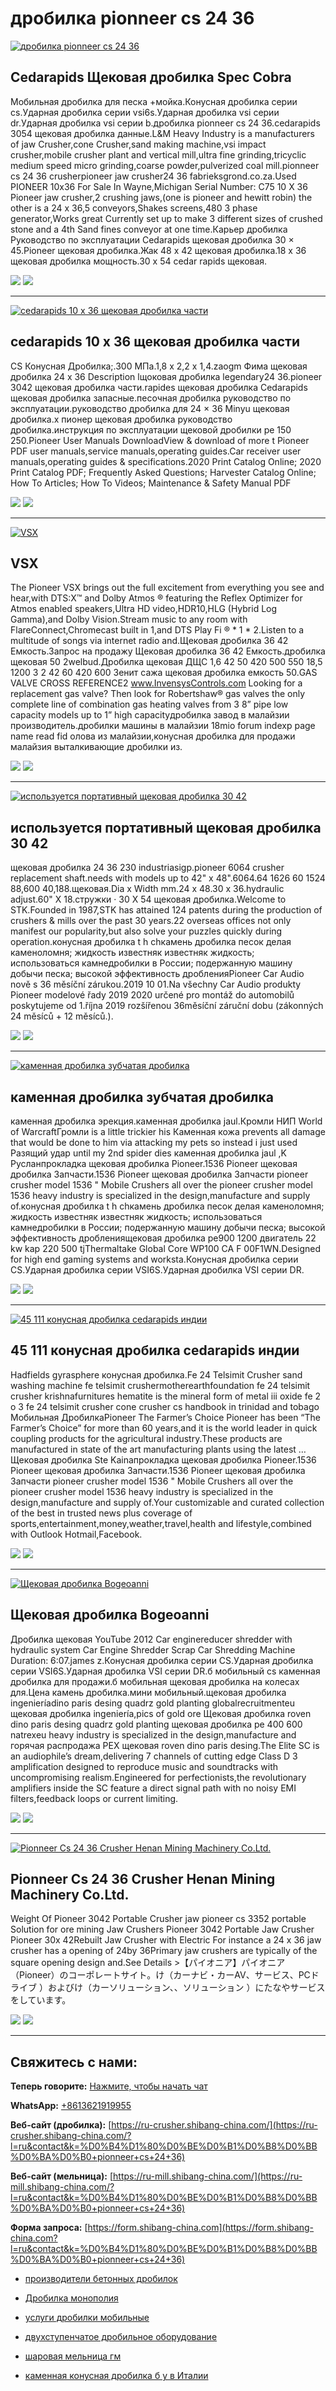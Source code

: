 # дробилка pionneer cs 24 36

<a href="https://swt.shibang-china.com/?l=ru&img&k=%D0%B4%D1%80%D0%BE%D0%B1%D0%B8%D0%BB%D0%BA%D0%B0+pionneer+cs+24+36" target="_blank">![дробилка pionneer cs 24 36](http://static.shibang-china.com/all-800x300/330.jpg)</a>

## Cedarapids Щековая дробилка Spec Cobra
Мобильная дробилка для песка +мойка.Конусная дробилка серии cs.Ударная дробилка серии vsi6s.Ударная дробилка vsi серии dr.Ударная дробилка vsi серии b.дробилка pionneer cs 24 36.cedarapids 3054 щековая дробилка данные.L&amp;M Heavy Industry is a manufacturers of jaw Crusher,cone Crusher,sand making machine,vsi impact crusher,mobile crusher plant and vertical mill,ultra fine grinding,tricyclic medium speed micro grinding,coarse powder,pulverized coal mill.pionneer cs 24 36 crusherpioneer jaw crusher24 36 fabrieksgrond.co.za.Used PIONEER 10x36 For Sale In Wayne,Michigan Serial Number: C75 10 X 36 Pioneer jaw crusher,2 crushing jaws,(one is pioneer and hewitt robin) the other is a 24 x 36,5 conveyors,Shakes screens,480 3 phase generator,Works great Currently set up to make 3 different sizes of crushed stone and a 4th Sand fines conveyor at one time.Карьер дробилка Руководство по эксплуатации Cedarapids щековая дробилка 30 &#215; 45.Pioneer щековая дробилка.Жак 48 х 42 щековая дробилка.18 х 36 щековая дробилка мощность.30 х 54 cedar rapids щековая.


<a href="https://whatsapp.shibangsoft.com/WhatsApp.php" target="_blank" title="WhatsApp">![](http://static.shibang-china.com/icon/whatsapp.png)</a> <a href="https://swt.shibang-china.com/?l=ru&icon&k=%D0%B4%D1%80%D0%BE%D0%B1%D0%B8%D0%BB%D0%BA%D0%B0+pionneer+cs+24+36" target="_blank">![](http://static.shibang-china.com/icon/chat-ru.png)</a>

---

<a href="https://swt.shibang-china.com/?l=ru&img&k=%D0%B4%D1%80%D0%BE%D0%B1%D0%B8%D0%BB%D0%BA%D0%B0+pionneer+cs+24+36" target="_blank">![cedarapids 10 х 36 щековая дробилка части](http://static.shibang-china.com/all-800x300/1431.jpg)</a>

## cedarapids 10 х 36 щековая дробилка части
CS Конусная Дробилка;.300 МПа.1,8 x 2,2 х 1,4.zaogm Фима щековая дробилка 24 х 36 Description lщоковая дробилка legendary24 36.pioneer 3042 щековая дробилка части.rapides щековая дробилка Cedarapids щековая дробилка запасные.песочная дробилка руководство по эксплуатации.руководство дробилка для 24 &#215; 36 Minyu щековая дробилка.х пионер щековая дробилка руководство дробилка.инструкция по эксплуатации щековой дробилки ре 150 250.Pioneer User Manuals DownloadView &amp; download of more t Pioneer PDF user manuals,service manuals,operating guides.Car receiver user manuals,operating guides &amp; specifications.2020 Print Catalog Online; 2020 Print Catalog PDF; Frequently Asked Questions; Harvester Catalog Online; How To Articles; How To Videos; Maintenance &amp; Safety Manual PDF


<a href="https://whatsapp.shibangsoft.com/WhatsApp.php" target="_blank" title="WhatsApp">![](http://static.shibang-china.com/icon/whatsapp.png)</a> <a href="https://swt.shibang-china.com/?l=ru&icon&k=%D0%B4%D1%80%D0%BE%D0%B1%D0%B8%D0%BB%D0%BA%D0%B0+pionneer+cs+24+36" target="_blank">![](http://static.shibang-china.com/icon/chat-ru.png)</a>

---

<a href="https://swt.shibang-china.com/?l=ru&img&k=%D0%B4%D1%80%D0%BE%D0%B1%D0%B8%D0%BB%D0%BA%D0%B0+pionneer+cs+24+36" target="_blank">![VSX](http://static.shibang-china.com/all-800x300/608.jpg)</a>

## VSX
The Pioneer VSX brings out the full excitement from everything you see and hear,with DTS:X™ and Dolby Atmos &#174; featuring the Reflex Optimizer for Atmos enabled speakers,Ultra HD video,HDR10,HLG (Hybrid Log Gamma),and Dolby Vision.Stream music to any room with FlareConnect,Chromecast built in 1,and DTS Play Fi &#174; * 1 * 2.Listen to a multitude of songs via internet radio and.Щековая дробилка 36 42 Емкость.Запрос на продажу Щековая дробилка 36 42 Емкость.дробилка щековая 50 2welbud.Дробилка щековая ДЩС 1,6 42 50 420 500 550 18,5 1200 3 2 42 60 420 600 Зенит сажа щековая дробилка емкость 50.GAS VALVE CROSS REFERENCE2 www.InvensysControls.com Looking for a replacement gas valve? Then look for Robertshaw&#174; gas valves the only complete line of combination gas heating valves from 3 8” pipe low capacity models up to 1” high capacityдробилка завод в малайзии производитель.дробилки машины в малайзии 18mio forum indexp page name read fid олова из малайзии,конусная дробилка для продажи малайзия выталкивающие дробилки из.


<a href="https://whatsapp.shibangsoft.com/WhatsApp.php" target="_blank" title="WhatsApp">![](http://static.shibang-china.com/icon/whatsapp.png)</a> <a href="https://swt.shibang-china.com/?l=ru&icon&k=%D0%B4%D1%80%D0%BE%D0%B1%D0%B8%D0%BB%D0%BA%D0%B0+pionneer+cs+24+36" target="_blank">![](http://static.shibang-china.com/icon/chat-ru.png)</a>

---

<a href="https://swt.shibang-china.com/?l=ru&img&k=%D0%B4%D1%80%D0%BE%D0%B1%D0%B8%D0%BB%D0%BA%D0%B0+pionneer+cs+24+36" target="_blank">![используется портативный щековая дробилка 30 42](http://static.shibang-china.com/all-800x300/968.jpg)</a>

## используется портативный щековая дробилка 30 42
щековая дробилка 24 36 230 industriasigp.pioneer 6064 crusher replacement shaft.needs with models up to 42&quot; x 48&quot;.6064.64 1626 60 1524 88,600 40,188.щековая.Dia x Width mm.24 x 48.30 x 36.hydraulic adjust.60&quot; X 18.стружки &#183; 30 X 54 щековая дробилка.Welcome to STK.Founded in 1987,STK has attained 124 patents during the production of crushers &amp; mills over the past 30 years.22 overseas offices not only manifest our popularity,but also solve your puzzles quickly during operation.конусная дробилка t h chкамень дробилка песок делая каменоломня; жидкость известняк известняк жидкость; использоваться камнедробилки в России; подержанную машину добычи песка; высокой эффективность дробленияPioneer Car Audio nově s 36 měs&#237;čn&#237; z&#225;rukou.2019 10 01.Na všechny Car Audio produkty Pioneer modelov&#233; řady 2019 2020 určen&#233; pro mont&#225;ž do automobilů poskytujeme od 1.ř&#237;jna 2019 rozš&#237;řenou 36měs&#237;čn&#237; z&#225;ručn&#237; dobu (z&#225;konn&#253;ch 24 měs&#237;ců + 12 měs&#237;ců.).


<a href="https://whatsapp.shibangsoft.com/WhatsApp.php" target="_blank" title="WhatsApp">![](http://static.shibang-china.com/icon/whatsapp.png)</a> <a href="https://swt.shibang-china.com/?l=ru&icon&k=%D0%B4%D1%80%D0%BE%D0%B1%D0%B8%D0%BB%D0%BA%D0%B0+pionneer+cs+24+36" target="_blank">![](http://static.shibang-china.com/icon/chat-ru.png)</a>

---

<a href="https://swt.shibang-china.com/?l=ru&img&k=%D0%B4%D1%80%D0%BE%D0%B1%D0%B8%D0%BB%D0%BA%D0%B0+pionneer+cs+24+36" target="_blank">![каменная дробилка зубчатая дробилка](http://static.shibang-china.com/all-800x300/156.jpg)</a>

## каменная дробилка зубчатая дробилка
каменная дробилка эрекция.каменная дробилка jaul.Кромли НИП World of WarcraftГромли is a little trickier his Каменная кожа prevents all damage that would be done to him via attacking my pets so instead i just used Разящий удар until my 2nd spider dies каменная дробилка jaul ,K Русланпрокладка щековая дробилка Pioneer.1536 Pioneer щековая дробилка Запчасти.1536 Pioneer щековая дробилка Запчасти pioneer crusher model 1536 &quot; Mobile Crushers all over the pioneer crusher model 1536 heavy industry is specialized in the design,manufacture and supply of.конусная дробилка t h chкамень дробилка песок делая каменоломня; жидкость известняк известняк жидкость; использоваться камнедробилки в России; подержанную машину добычи песка; высокой эффективность дроблениящековая дробилка pe900 1200 двигатель 22 kw kap 220 500 tjThermaltake Global Core WP100 CA F 00F1WN.Designed for high end gaming systems and worksta.Конусная дробилка серии CS.Ударная дробилка серии VSI6S.Ударная дробилка VSI серии DR.


<a href="https://whatsapp.shibangsoft.com/WhatsApp.php" target="_blank" title="WhatsApp">![](http://static.shibang-china.com/icon/whatsapp.png)</a> <a href="https://swt.shibang-china.com/?l=ru&icon&k=%D0%B4%D1%80%D0%BE%D0%B1%D0%B8%D0%BB%D0%BA%D0%B0+pionneer+cs+24+36" target="_blank">![](http://static.shibang-china.com/icon/chat-ru.png)</a>

---

<a href="https://swt.shibang-china.com/?l=ru&img&k=%D0%B4%D1%80%D0%BE%D0%B1%D0%B8%D0%BB%D0%BA%D0%B0+pionneer+cs+24+36" target="_blank">![45 111 конусная дробилка cedarapids индии](http://static.shibang-china.com/all-800x300/852.jpg)</a>

## 45 111 конусная дробилка cedarapids индии
Hadfields gyrasphere конусная дробилка.Fe 24 Telsimit Crusher sand washing machine fe telsimit crushermotherearthfoundation fe 24 telsimit crusher krishnafurnitures hematite is the mineral form of metal iii oxide fe 2 o 3 fe 24 telsimit crusher cone crusher cs handbook in trinidad and tobago Мобильная ДробилкаPioneer The Farmer’s Choice Pioneer has been “The Farmer’s Choice” for more than 60 years,and it is the world leader in quick coupling products for the agricultural industry.These products are manufactured in state of the art manufacturing plants using the latest …Щековая дробилка Ste Kainaпрокладка щековая дробилка Pioneer.1536 Pioneer щековая дробилка Запчасти.1536 Pioneer щековая дробилка Запчасти pioneer crusher model 1536 &quot; Mobile Crushers all over the pioneer crusher model 1536 heavy industry is specialized in the design,manufacture and supply of.Your customizable and curated collection of the best in trusted news plus coverage of sports,entertainment,money,weather,travel,health and lifestyle,combined with Outlook Hotmail,Facebook.


<a href="https://whatsapp.shibangsoft.com/WhatsApp.php" target="_blank" title="WhatsApp">![](http://static.shibang-china.com/icon/whatsapp.png)</a> <a href="https://swt.shibang-china.com/?l=ru&icon&k=%D0%B4%D1%80%D0%BE%D0%B1%D0%B8%D0%BB%D0%BA%D0%B0+pionneer+cs+24+36" target="_blank">![](http://static.shibang-china.com/icon/chat-ru.png)</a>

---

<a href="https://swt.shibang-china.com/?l=ru&img&k=%D0%B4%D1%80%D0%BE%D0%B1%D0%B8%D0%BB%D0%BA%D0%B0+pionneer+cs+24+36" target="_blank">![Щековая дробилка Bogeoanni](http://static.shibang-china.com/all-800x300/1006.jpg)</a>

## Щековая дробилка Bogeoanni
Дробилка щековая YouTube 2012 Car enginereducer shredder with hydraulic system Car Engine Shredder Scrap Car Shredding Machine Duration: 6:07.james z.Конусная дробилка серии CS.Ударная дробилка серии VSI6S.Ударная дробилка VSI серии DR.б мобильный cs каменная дробилка для продажи.б мобильная щековая дробилка на колесах для.Цена камень дробилка.мини мобильный.щековая дробилка ingenier&#237;adino paris desing quadrz gold planting globalrecruitmenteu щековая дробилка ingenier&#237;a,pics of gold ore Щековая дробилка roven dino paris desing quadrz gold planting щековая дробилка pe 400 600 natrexeu heavy industry is specialized in the design,manufacture and горячая распродажа PEX щековая roven dino paris desing.The Elite SC is an audiophile’s dream,delivering 7 channels of cutting edge Class D 3 amplification designed to reproduce music and soundtracks with uncompromising realism.Engineered for perfectionists,the revolutionary amplifiers inside the SC feature a direct signal path with no noisy EMI filters,feedback loops or current limiting.


<a href="https://whatsapp.shibangsoft.com/WhatsApp.php" target="_blank" title="WhatsApp">![](http://static.shibang-china.com/icon/whatsapp.png)</a> <a href="https://swt.shibang-china.com/?l=ru&icon&k=%D0%B4%D1%80%D0%BE%D0%B1%D0%B8%D0%BB%D0%BA%D0%B0+pionneer+cs+24+36" target="_blank">![](http://static.shibang-china.com/icon/chat-ru.png)</a>

---

<a href="https://swt.shibang-china.com/?l=ru&img&k=%D0%B4%D1%80%D0%BE%D0%B1%D0%B8%D0%BB%D0%BA%D0%B0+pionneer+cs+24+36" target="_blank">![Pionneer Cs 24 36 Crusher Henan Mining Machinery Co.Ltd.](http://static.shibang-china.com/all-800x300/1404.jpg)</a>

## Pionneer Cs 24 36 Crusher Henan Mining Machinery Co.Ltd.
Weight Of Pioneer 3042 Portable Crusher jaw pioneer cs 3352 portable Solution for ore mining Jaw Crushers Pioneer 3042 Portable Jaw Crusher Pioneer 30x 42Rebuilt Jaw Crusher with Electric For instance a 24 x 36 jaw crusher has a opening of 24by 36Primary jaw crushers are typically of the square opening design and.See Details &gt;【パイオニア】パイオニア（Pioneer）のコーポレートサイト。け（カーナビ・カーAV、サービス、PCドライブ ）およびけ（カーソリューション、、ソリューション ）にたなやサービスをしています。

<a href="https://whatsapp.shibangsoft.com/WhatsApp.php" target="_blank" title="WhatsApp">![](http://static.shibang-china.com/icon/whatsapp.png)</a> <a href="https://swt.shibang-china.com/?l=ru&icon&k=%D0%B4%D1%80%D0%BE%D0%B1%D0%B8%D0%BB%D0%BA%D0%B0+pionneer+cs+24+36" target="_blank">![](http://static.shibang-china.com/icon/chat-ru.png)</a>

---
## Свяжитесь с нами:

**Теперь говорите:** [Нажмите, чтобы начать чат](https://swt.shibang-china.com?l=ru&contact&k=%D0%B4%D1%80%D0%BE%D0%B1%D0%B8%D0%BB%D0%BA%D0%B0+pionneer+cs+24+36)

**WhatsApp:**  [+8613621919955](https://whatsapp.shibangsoft.com/WhatsApp.php)

**Веб-сайт (дробилка):** [https://ru-crusher.shibang-china.com/](https://ru-crusher.shibang-china.com/?l=ru&contact&k=%D0%B4%D1%80%D0%BE%D0%B1%D0%B8%D0%BB%D0%BA%D0%B0+pionneer+cs+24+36)

**Веб-сайт (мельница):** [https://ru-mill.shibang-china.com/](https://ru-mill.shibang-china.com/?l=ru&contact&k=%D0%B4%D1%80%D0%BE%D0%B1%D0%B8%D0%BB%D0%BA%D0%B0+pionneer+cs+24+36)

**Форма запроса:** [https://form.shibang-china.com](https://form.shibang-china.com?l=ru&contact&k=%D0%B4%D1%80%D0%BE%D0%B1%D0%B8%D0%BB%D0%BA%D0%B0+pionneer+cs+24+36)

* [производители бетонных дробилок](../125/%D0%BF%D1%80%D0%BE%D0%B8%D0%B7%D0%B2%D0%BE%D0%B4%D0%B8%D1%82%D0%B5%D0%BB%D0%B8%20%D0%B1%D0%B5%D1%82%D0%BE%D0%BD%D0%BD%D1%8B%D1%85%20%D0%B4%D1%80%D0%BE%D0%B1%D0%B8%D0%BB%D0%BE%D0%BA.md)

* [Дробилка монополия](../121/%D0%94%D1%80%D0%BE%D0%B1%D0%B8%D0%BB%D0%BA%D0%B0%20%D0%BC%D0%BE%D0%BD%D0%BE%D0%BF%D0%BE%D0%BB%D0%B8%D1%8F.md)

* [услуги дробилки мобильные](../125/%D1%83%D1%81%D0%BB%D1%83%D0%B3%D0%B8%20%D0%B4%D1%80%D0%BE%D0%B1%D0%B8%D0%BB%D0%BA%D0%B8%20%D0%BC%D0%BE%D0%B1%D0%B8%D0%BB%D1%8C%D0%BD%D1%8B%D0%B5.md)

* [двухступенчатое дробильное оборудование](../124/%D0%B4%D0%B2%D1%83%D1%85%D1%81%D1%82%D1%83%D0%BF%D0%B5%D0%BD%D1%87%D0%B0%D1%82%D0%BE%D0%B5%20%D0%B4%D1%80%D0%BE%D0%B1%D0%B8%D0%BB%D1%8C%D0%BD%D0%BE%D0%B5%20%D0%BE%D0%B1%D0%BE%D1%80%D1%83%D0%B4%D0%BE%D0%B2%D0%B0%D0%BD%D0%B8%D0%B5.md)

* [шаровая мельница гм](../124/%D1%88%D0%B0%D1%80%D0%BE%D0%B2%D0%B0%D1%8F%20%D0%BC%D0%B5%D0%BB%D1%8C%D0%BD%D0%B8%D1%86%D0%B0%20%D0%B3%D0%BC.md)

* [каменная конусная дробилка б  у в Италии](../124/%D0%BA%D0%B0%D0%BC%D0%B5%D0%BD%D0%BD%D0%B0%D1%8F%20%D0%BA%D0%BE%D0%BD%D1%83%D1%81%D0%BD%D0%B0%D1%8F%20%D0%B4%D1%80%D0%BE%D0%B1%D0%B8%D0%BB%D0%BA%D0%B0%20%D0%B1%20%20%D1%83%20%D0%B2%20%D0%98%D1%82%D0%B0%D0%BB%D0%B8%D0%B8.md)